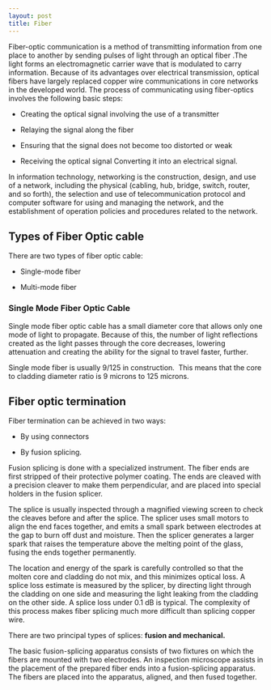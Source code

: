 ```yaml
---
layout: post
title: Fiber
---
```



Fiber-optic communication is a method of transmitting information from one place to another by sending pulses of light through an optical fiber .The light forms an electromagnetic carrier wave that is modulated to carry information. Because of its advantages over electrical transmission, optical fibers have largely replaced copper wire communications in core networks in the developed world. The process of communicating using fiber-optics involves the following basic steps: 

* Creating the optical signal involving the use of a transmitter 
- Relaying the signal along the fiber
+ Ensuring that the signal does not become too distorted or weak
* Receiving the optical signal 
Converting it into an electrical signal.


In information technology, networking is the construction, design, and use of a network, including the physical (cabling, hub, bridge, switch, router, and so forth), the selection and use of telecommunication protocol and computer software for using and managing the network, and the establishment of operation policies and procedures related to the network.



## Types of Fiber Optic cable
There are two types of fiber optic cable:
* Single-mode fiber
- Multi-mode fiber

### Single Mode Fiber Optic Cable
Single mode fiber optic cable has a small diameter core that allows only one mode of light to propagate. Because of this, the number of light reflections created as the light passes through the core decreases, lowering attenuation and creating the ability for the signal to travel faster, further. 

Single mode fiber is usually 9/125 in construction.  This means that the core to cladding diameter ratio is 9 microns to 125 microns.

## Fiber optic termination
Fiber termination can be achieved in two ways:

* By using connectors
- By fusion splicing.

Fusion splicing is done with a specialized instrument. The fiber ends are first stripped of their protective polymer coating. The ends are cleaved with a precision cleaver to make them perpendicular, and are placed into special holders in the fusion splicer. 

The splice is usually inspected through a magnified viewing screen to check the cleaves before and after the splice. The splicer uses small motors to align the end faces together, and emits a small spark between electrodes at the gap to burn off dust and moisture. Then the splicer generates a larger spark that raises the temperature above the melting point of the glass, fusing the ends together permanently. 

The location and energy of the spark is carefully controlled so that the molten core and cladding do not mix, and this minimizes optical loss. A splice loss estimate is measured by the splicer, by directing light through the cladding on one side and measuring the light leaking from the cladding on the other side. A splice loss under 0.1 dB is typical. The complexity of this process makes fiber splicing much more difficult than splicing copper wire.


There are two principal types of splices: **fusion and mechanical.**

The basic fusion-splicing apparatus consists of two fixtures on which the fibers are mounted with two electrodes. An inspection microscope assists in the placement of the prepared fiber ends into a fusion-splicing apparatus. The fibers are placed into the apparatus, aligned, and then fused together.
